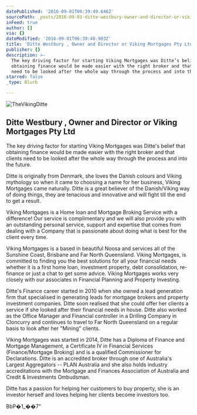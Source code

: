 ```yaml
---
datePublished: '2016-09-01T06:39:49.646Z'
sourcePath: _posts/2016-09-01-ditte-westbury-owner-and-director-or-viking-mortgages-pty.md
inFeed: true
author: []
via: {}
dateModified: '2016-09-01T06:39:48.903Z'
title: 'Ditte Westbury , Owner and Director or Viking Mortgages Pty Ltd'
publisher: {}
description: >-
  The key driving factor for starting Viking Mortgages was Ditte’s belief that
  obtaining finance would be made easier with the right broker and that clients
  need to be looked after the whole way through the process and into the future.
starred: false
_type: Blurb

---
```

![TheVikingDitte](https://the-grid-user-content.s3-us-west-2.amazonaws.com/d5b08115-498c-4818-97ba-50ce7f96fd12.jpg)

## Ditte Westbury , Owner and Director or Viking Mortgages Pty Ltd

The key driving factor for starting Viking Mortgages was Ditte's belief that obtaining finance would be made easier with the right broker and that clients need to be looked after the whole way through the process and into the future.

Ditte is originally from Denmark, she loves the Danish colours and Viking mythology so when it came to choosing a name for her business, Viking Mortgages came naturally. Ditte is a great believer of the Danish/Viking way of doing things, they are tenacious and innovative and will fight till the end to get a result.

Viking Mortgages is a Home loan and Mortgage Broking Service with a difference! Our service is complimentary and we will also provide you with an outstanding personal service, support and expertise that comes from dealing with a Company that is passionate about doing what is best for the client every time.

Viking Mortgages is a based in beautiful Noosa and services all of the Sunshine Coast, Brisbane and Far North Queensland. Viking Mortgages, is committed to finding you the best solutions for all your financial needs whether it is a first home loan, investment property, debt consolidation, re-finance or just a chat to get some advice. Viking Mortgages works very closely with our associates in Financial Planning and Property Investing.

Ditte's Finance career started in 2010 when she owned a lead generation firm that specialised in generating leads for mortgage brokers and property investment companies. Ditte soon realised that she could offer her clients a service if she looked after their financial needs in house. Ditte also worked as the Office Manager and Financial controller in a Drilling Company in Cloncurry and continues to travel to Far North Queensland on a regular basis to look after her "Mining" clients.

Viking Mortgages was started in 2014, Ditte has a Diploma of Finance and Mortgage Management, a Certificate IV in Financial Services (Finance/Mortgage Broking) and is a qualified Commissioner for Declarations. Ditte is an accredited broker through one of Australia's Largest Aggregators -- PLAN Australia and she also holds industry accreditations with the Mortgage and Finances Association of Australia and Credit & Investments Ombudsman.

Ditte has a passion for helping her customers to buy property, she is an investor herself and loves helping her clients become investors too.

BbP�1\_��7"